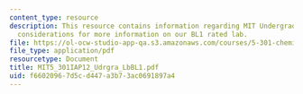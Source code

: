 ```yaml
---
content_type: resource
description: This resource contains information regarding MIT Undergraduate Lab safety
  considerations for more information on our BL1 rated lab.
file: https://ol-ocw-studio-app-qa.s3.amazonaws.com/courses/5-301-chemistry-laboratory-techniques-january-iap-2012/f66020967d5cd447a3b73ac0691897a4_MIT5_301IAP12_Udrgra_LbBL1.pdf
file_type: application/pdf
resourcetype: Document
title: MIT5_301IAP12_Udrgra_LbBL1.pdf
uid: f6602096-7d5c-d447-a3b7-3ac0691897a4
---
```


